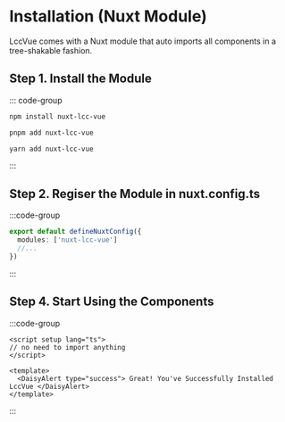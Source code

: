 # Installation (Nuxt Module)

LccVue comes with a Nuxt module that auto imports all components in a tree-shakable fashion.

## Step 1. Install the Module

::: code-group

```bash [npm]
npm install nuxt-lcc-vue
```

```bash [pnpm]
pnpm add nuxt-lcc-vue
```

```bash [yarn]
yarn add nuxt-lcc-vue
```

:::

## Step 2. Regiser the Module in nuxt.config.ts

:::code-group

```ts [nuxt.config.ts]
export default defineNuxtConfig({
  modules: ['nuxt-lcc-vue']
  //...
})
```

:::

## Step 4. Start Using the Components

:::code-group

```vue [App.vue]
<script setup lang="ts">
// no need to import anything
</script>

<template>
  <DaisyAlert type="success"> Great! You've Successfully Installed LccVue </DaisyAlert>
</template>
```

:::

